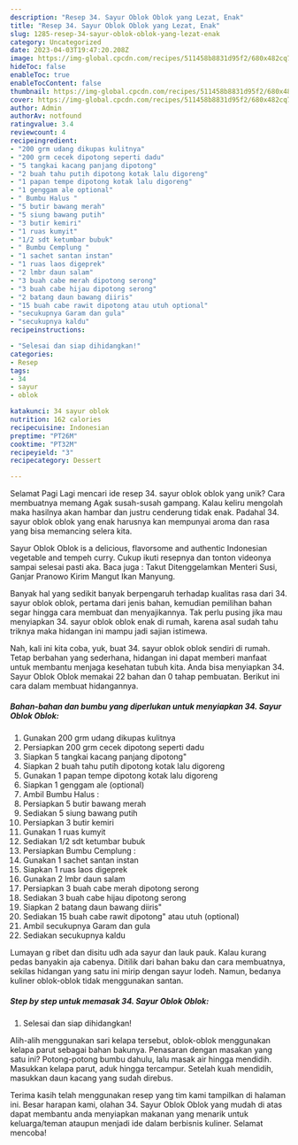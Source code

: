 ```yaml
---
description: "Resep 34. Sayur Oblok Oblok yang Lezat, Enak"
title: "Resep 34. Sayur Oblok Oblok yang Lezat, Enak"
slug: 1285-resep-34-sayur-oblok-oblok-yang-lezat-enak
category: Uncategorized
date: 2023-04-03T19:47:20.208Z
image: https://img-global.cpcdn.com/recipes/511458b8831d95f2/680x482cq70/34-sayur-oblok-oblok-foto-resep-utama.jpg
hideToc: false
enableToc: true
enableTocContent: false
thumbnail: https://img-global.cpcdn.com/recipes/511458b8831d95f2/680x482cq70/34-sayur-oblok-oblok-foto-resep-utama.jpg
cover: https://img-global.cpcdn.com/recipes/511458b8831d95f2/680x482cq70/34-sayur-oblok-oblok-foto-resep-utama.jpg
author: Admin
authorAv: notfound
ratingvalue: 3.4
reviewcount: 4
recipeingredient:
- "200 grm udang dikupas kulitnya"
- "200 grm cecek dipotong seperti dadu"
- "5 tangkai kacang panjang dipotong"
- "2 buah tahu putih dipotong kotak lalu digoreng"
- "1 papan tempe dipotong kotak lalu digoreng"
- "1 genggam ale optional"
- " Bumbu Halus "
- "5 butir bawang merah"
- "5 siung bawang putih"
- "3 butir kemiri"
- "1 ruas kumyit"
- "1/2 sdt ketumbar bubuk"
- " Bumbu Cemplung "
- "1 sachet santan instan"
- "1 ruas laos digeprek"
- "2 lmbr daun salam"
- "3 buah cabe merah dipotong serong"
- "3 buah cabe hijau dipotong serong"
- "2 batang daun bawang diiris"
- "15 buah cabe rawit dipotong atau utuh optional"
- "secukupnya Garam dan gula"
- "secukupnya kaldu"
recipeinstructions:

- "Selesai dan siap dihidangkan!"
categories:
- Resep
tags:
- 34
- sayur
- oblok

katakunci: 34 sayur oblok 
nutrition: 162 calories
recipecuisine: Indonesian
preptime: "PT26M"
cooktime: "PT32M"
recipeyield: "3"
recipecategory: Dessert

---
```



Selamat Pagi Lagi mencari ide resep 34. sayur oblok oblok yang unik? Cara membuatnya memang Agak susah-susah gampang. Kalau keliru mengolah maka hasilnya akan hambar dan justru cenderung tidak enak. Padahal 34. sayur oblok oblok yang enak harusnya kan mempunyai aroma dan rasa yang bisa memancing selera kita.


Sayur Oblok Oblok is a delicious, flavorsome and authentic Indonesian vegetable and tempeh curry. Cukup ikuti resepnya dan tonton videonya sampai selesai pasti aka. Baca juga : Takut Ditenggelamkan Menteri Susi, Ganjar Pranowo Kirim Mangut Ikan Manyung.

Banyak hal yang sedikit banyak berpengaruh terhadap kualitas rasa dari 34. sayur oblok oblok, pertama dari jenis bahan, kemudian pemilihan bahan segar hingga cara membuat dan menyajikannya. Tak perlu pusing jika mau menyiapkan 34. sayur oblok oblok enak di rumah, karena asal sudah tahu triknya maka hidangan ini mampu jadi sajian istimewa.


Nah, kali ini kita coba, yuk, buat 34. sayur oblok oblok sendiri di rumah. Tetap berbahan yang sederhana, hidangan ini dapat memberi manfaat untuk membantu menjaga kesehatan tubuh kita. Anda bisa menyiapkan 34. Sayur Oblok Oblok memakai 22 bahan dan 0 tahap pembuatan. Berikut ini cara dalam membuat hidangannya.

<!--inarticleads1-->

##### Bahan-bahan dan bumbu yang diperlukan untuk menyiapkan 34. Sayur Oblok Oblok:

1. Gunakan 200 grm udang dikupas kulitnya
1. Persiapkan 200 grm cecek dipotong seperti dadu
1. Siapkan 5 tangkai kacang panjang dipotong&#34;
1. Siapkan 2 buah tahu putih dipotong kotak lalu digoreng
1. Gunakan 1 papan tempe dipotong kotak lalu digoreng
1. Siapkan 1 genggam ale (optional)
1. Ambil  Bumbu Halus :
1. Persiapkan 5 butir bawang merah
1. Sediakan 5 siung bawang putih
1. Persiapkan 3 butir kemiri
1. Gunakan 1 ruas kumyit
1. Sediakan 1/2 sdt ketumbar bubuk
1. Persiapkan  Bumbu Cemplung :
1. Gunakan 1 sachet santan instan
1. Siapkan 1 ruas laos digeprek
1. Gunakan 2 lmbr daun salam
1. Persiapkan 3 buah cabe merah dipotong serong
1. Sediakan 3 buah cabe hijau dipotong serong
1. Siapkan 2 batang daun bawang diiris&#34;
1. Sediakan 15 buah cabe rawit dipotong&#34; atau utuh (optional)
1. Ambil secukupnya Garam dan gula
1. Sediakan secukupnya kaldu


Lumayan g ribet dan disitu udh ada sayur dan lauk pauk. Kalau kurang pedas banyakin aja cabenya. Ditilik dari bahan baku dan cara membuatnya, sekilas hidangan yang satu ini mirip dengan sayur lodeh. Namun, bedanya kuliner oblok-oblok tidak menggunakan santan. 

<!--inarticleads2-->

##### Step by step untuk memasak 34. Sayur Oblok Oblok:


1. Selesai dan siap dihidangkan!

Alih-alih menggunakan sari kelapa tersebut, oblok-oblok menggunakan kelapa parut sebagai bahan bakunya. Penasaran dengan masakan yang satu ini? Potong-potong bumbu dahulu, lalu masak air hingga mendidih. Masukkan kelapa parut, aduk hingga tercampur. Setelah kuah mendidih, masukkan daun kacang yang sudah direbus. 

Terima kasih telah menggunakan resep yang tim kami tampilkan di halaman ini. Besar harapan kami, olahan 34. Sayur Oblok Oblok yang mudah di atas dapat membantu anda menyiapkan makanan yang menarik untuk keluarga/teman ataupun menjadi ide dalam berbisnis kuliner. Selamat mencoba!
